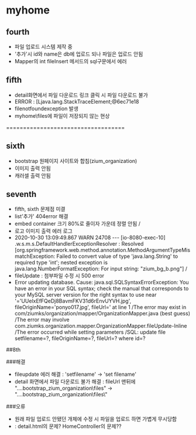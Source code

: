 # myhome

## fourth  
- 파일 업로드 시스템 제작 중
- '추가'시 id와 name은 db에 업로드 되나 파일은 업로드 안됨
- Mapper의 int fileInsert 메서드의 sql구문에서 에러 

## fifth
- detail화면에서 파일 다운로드 링크 클릭 시 파일 다운로드 불가
- ERROR : [Ljava.lang.StackTraceElement;@6ec71e18
- filenotfoundexception 발생
- myhome\files에 파일이 저장되지 않는 현상


===================================
## sixth
- bootstrap 원페이지 사이트와 합침(zium_organization)
- 이미지 출력 안됨
- 캐러셀 출력 안됨

## seventh
- fifth, sixth 문제점 미결
- list'추가' 404error 해결
- embed container 크기 80%로 줄이자 가운데 정렬 안됨
/
- 로고 이미지 출력 에러 로그
- 2020-10-30 13:09:49.867  WARN 24708 --- [io-8080-exec-10] .w.s.m.s.DefaultHandlerExceptionResolver : Resolved [org.springframework.web.method.annotation.MethodArgumentTypeMismatchException: Failed to convert value of type 'java.lang.String' to required type 'int'; nested exception is java.lang.NumberFormatException: For input string: "zium_bg_b.png"]
/
- fileUpdate :  첨부파일 수정 시 500 error
-  Error updating database.  Cause: java.sql.SQLSyntaxErrorException: You have an error in your SQL syntax; check the manual that corresponds to your MySQL server version for the right syntax to use near '='UUelxEfFQeDj8BavmFKV31d6rEnvUYVH.jpg', fileOriginName='ponyo017.jpg', fileUrl=' at line 1
 /The error may exist in com/ziumks/organization/mapper/OrganizationMapper.java (best guess)
 /The error may involve com.ziumks.organization.mapper.OrganizationMapper.fileUpdate-Inline
 /The error occurred while setting parameters
 /SQL: update file setfilename=?, fileOriginName=?, fileUrl=? where id=?

 
##8th
 
 ###해결
 - fileupdate 에러 해결 : 'setfilename' -> 'set filename'
 - detail 화면에서 파일 다운로드 불가 해결 : fileUrl 맨뒤에 "....bootstrap_zium_organization\\files" -> "....bootstrap_zium_organization\\files\\"
 
 ###오류
 - 원래 파일 업로드 안됐던 개체에 수정 시 파일을 업로드 하면 가볍게 무시당함
 - : detail.html의 문제? HomeController의 문제??
 